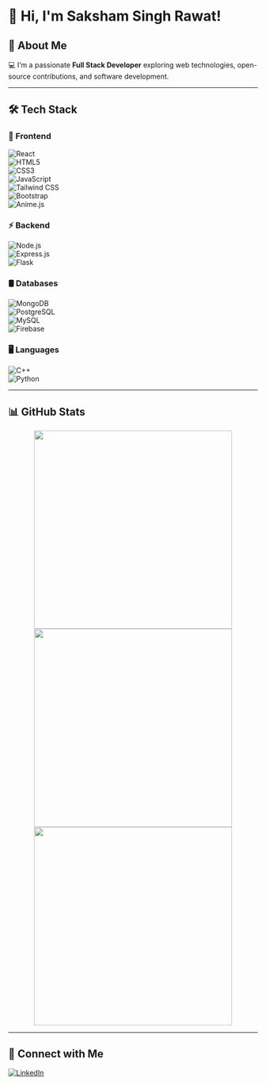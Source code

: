 # 👋 Hi, I'm Saksham Singh Rawat!  

## 🚀 About Me  
💻 I’m a passionate **Full Stack Developer** exploring web technologies, open-source contributions, and software development.  

---

## 🛠 Tech Stack  

### 🚀 Frontend  
![React](https://img.shields.io/badge/React-20232A?style=for-the-badge&logo=react)  
![HTML5](https://img.shields.io/badge/HTML5-E34F26?style=for-the-badge&logo=html5&logoColor=white)  
![CSS3](https://img.shields.io/badge/CSS3-1572B6?style=for-the-badge&logo=css3&logoColor=white)  
![JavaScript](https://img.shields.io/badge/JavaScript-F7DF1E?style=for-the-badge&logo=javascript&logoColor=black)  
![Tailwind CSS](https://img.shields.io/badge/Tailwind_CSS-38B2AC?style=for-the-badge&logo=tailwind-css&logoColor=white)  
![Bootstrap](https://img.shields.io/badge/Bootstrap-7952B3?style=for-the-badge&logo=bootstrap&logoColor=white)  
![Anime.js](https://img.shields.io/badge/Anime.js-FF9A8B?style=for-the-badge)  

### ⚡ Backend  
![Node.js](https://img.shields.io/badge/Node.js-43853D?style=for-the-badge&logo=node.js&logoColor=white)  
![Express.js](https://img.shields.io/badge/Express.js-404D59?style=for-the-badge)  
![Flask](https://img.shields.io/badge/Flask-000000?style=for-the-badge&logo=flask)  

### 🛢️ Databases  
![MongoDB](https://img.shields.io/badge/MongoDB-4EA94B?style=for-the-badge&logo=mongodb&logoColor=white)  
![PostgreSQL](https://img.shields.io/badge/PostgreSQL-336791?style=for-the-badge&logo=postgresql&logoColor=white)  
![MySQL](https://img.shields.io/badge/MySQL-4479A1?style=for-the-badge&logo=mysql&logoColor=white)  
![Firebase](https://img.shields.io/badge/Firebase-FFCA28?style=for-the-badge&logo=firebase)  

### 🖥️ Languages  
![C++](https://img.shields.io/badge/C++-00599C?style=for-the-badge&logo=cplusplus&logoColor=white)  
![Python](https://img.shields.io/badge/Python-3776AB?style=for-the-badge&logo=python&logoColor=white)  

---

## 📊 GitHub Stats  
<div align="center">
  <img src="https://github-readme-stats.vercel.app/api?username=Levignoble&show_icons=true&theme=radical" width="400" />
  <img src="https://github-readme-streak-stats.herokuapp.com/?user=Levignoble&theme=radical" width="400" />
  <img src="https://github-readme-stats.vercel.app/api/top-langs/?username=Levignoble&layout=compact&theme=radical" width="400" />
</div>  

---

## 🔗 Connect with Me  
[![LinkedIn](https://img.shields.io/badge/LinkedIn-0A66C2?style=for-the-badge&logo=linkedin&logoColor=white)](https://www.linkedin.com/in/saksham-singh-rawat-1344b1252/)  
  
